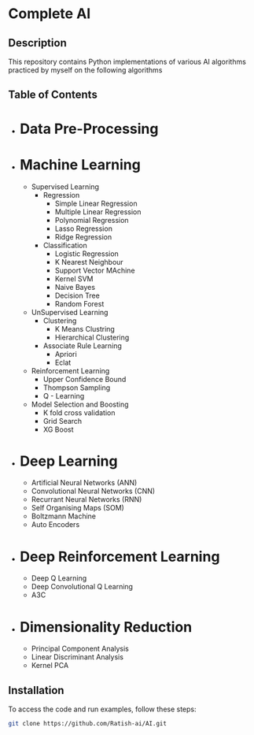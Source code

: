 # Complete AI

## Description

This repository contains Python implementations of various AI algorithms practiced by myself on the following algorithms

## Table of Contents

- # Data Pre-Processing
- # Machine Learning
  - Supervised Learning
    - Regression
      - Simple Linear Regression
      - Multiple Linear Regression
      - Polynomial Regression
      - Lasso Regression
      - Ridge Regression
    - Classification
      - Logistic Regression
      - K Nearest Neighbour
      - Support Vector MAchine
      - Kernel SVM
      - Naive Bayes
      - Decision Tree
      - Random Forest
  - UnSupervised Learning
    - Clustering
      - K Means Clustring
      - Hierarchical Clustering
    - Associate Rule Learning
      - Apriori
      - Eclat
  - Reinforcement Learning
    - Upper Confidence Bound
    - Thompson Sampling
    - Q - Learning
  - Model Selection and Boosting
    - K fold cross validation
    - Grid Search
    - XG Boost
- # Deep Learning
  - Artificial Neural Networks (ANN)
  - Convolutional Neural Networks (CNN)
  - Recurrant Neural Networks (RNN)
  - Self Organising Maps (SOM)
  - Boltzmann Machine
  - Auto Encoders
- # Deep Reinforcement Learning
  - Deep Q Learning
  - Deep Convolutional Q Learning
  - A3C
- # Dimensionality Reduction
  - Principal Component Analysis
  - Linear Discriminant Analysis
  - Kernel PCA
## Installation

To access the code and run examples, follow these steps:

```bash
git clone https://github.com/Ratish-ai/AI.git
